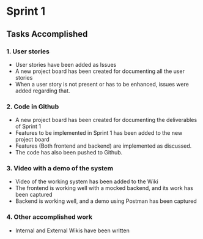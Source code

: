 # Sprint 1

## Tasks Accomplished

### 1. User stories

 - User stories have been added as Issues
 - A new project board has been created for documenting all the user stories
 - When a user story is not present or has to be enhanced, issues were added regarding that.


### 2. Code in Github

 - A new project board has been created for documenting the deliverables of Sprint 1
 - Features to be implemented in Sprint 1 has been added to the new project board
 - Features (Both frontend and backend) are implemented as discussed.
 - The code has also been pushed to Github.

### 3. Video with a demo of the system

 - Video of the working system has been added to the Wiki
 - The frontend is working well with a mocked backend, and its work has been captured
 - Backend is working well, and a demo using Postman has been captured

### 4. Other accomplished work

 - Internal and External Wikis have been written

